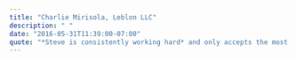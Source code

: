```yaml
---
title: "Charlie Mirisola, Leblon LLC"
description: " "
date: "2016-05-31T11:39:00-07:00"
quote: "*Steve is consistently working hard* and only accepts the most perfect result possible for his projects. Steve's attention to detail and creative prowess are what make the quality of his work what it is."
---
```

